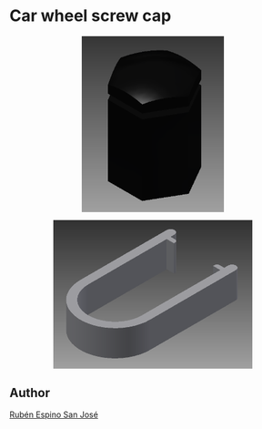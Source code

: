 # Car wheel screw cap

<p align="center">
<img src="images/Screw cap.png" width="250" align = "center">
</p>

<p align="center">
<img src="images/Extraction plier.png" width="350" align = "center">
</p>

## Author
[Rubén Espino San José](https://github.com/Resaj)
